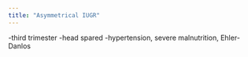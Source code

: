 ```yaml
---
title: "Asymmetrical IUGR"
---
```

-third trimester
-head spared
-hypertension, severe malnutrition, Ehler-Danlos

